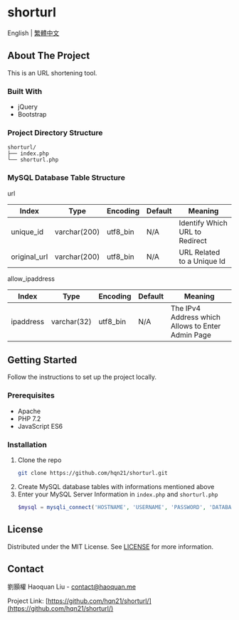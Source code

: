 # shorturl
English | [繁體中文](docs/README_zh-tw.md)
## About The Project
This is an URL shortening tool.
### Built With
* jQuery
* Bootstrap
### Project Directory Structure
```
shorturl/
├── index.php
└── shorturl.php
```
### MySQL Database Table Structure
url

|    Index     |     Type     | Encoding | Default |            Meaning             |
|--------------|--------------|----------|---------|--------------------------------|
| unique_id    | varchar(200) | utf8_bin | N/A     | Identify Which URL to Redirect |
| original_url | varchar(200) | utf8_bin | N/A     | URL Related to a Unique Id    |

allow_ipaddress

|   Index   |    Type     | Encoding | Default |                      Meaning                      |
|-----------|-------------|----------|---------|---------------------------------------------------|
| ipaddress | varchar(32) | utf8_bin | N/A     | The IPv4 Address which Allows to Enter Admin Page |

## Getting Started
Follow the instructions to set up the project locally.
### Prerequisites
* Apache
* PHP 7.2
* JavaScript ES6
### Installation
1. Clone the repo
   ```sh
   git clone https://github.com/hqn21/shorturl.git
   ```
2. Create MySQL database tables with informations mentioned above
3. Enter your MySQL Server Information in `index.php` and `shorturl.php`
   ```php
   $mysql = mysqli_connect('HOSTNAME', 'USERNAME', 'PASSWORD', 'DATABASE');
   ```
## License
Distributed under the MIT License. See [LICENSE](LICENSE) for more information.
## Contact
劉顥權 Haoquan Liu - [contact@haoquan.me](mailto:contact@haoquan.me)

Project Link: [https://github.com/hqn21/shorturl/](https://github.com/hqn21/shorturl/)
